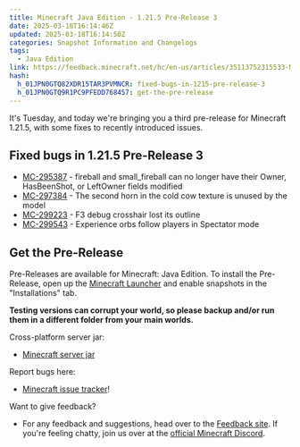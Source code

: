 ```yaml
---
title: Minecraft Java Edition - 1.21.5 Pre-Release 3
date: 2025-03-18T16:14:46Z
updated: 2025-03-18T16:14:50Z
categories: Snapshot Information and Changelogs
tags:
  - Java Edition
link: https://feedback.minecraft.net/hc/en-us/articles/35113752315533-Minecraft-Java-Edition-1-21-5-Pre-Release-3
hash:
  h_01JPN0GTQ82XDR15TAR3PVMNCR: fixed-bugs-in-1215-pre-release-3
  h_01JPN0GTQ9R1PC9PFEDD768457: get-the-pre-release
---
```


It's Tuesday, and today we're bringing you a third pre-release for Minecraft 1.21.5, with some fixes to recently introduced issues.

## Fixed bugs in 1.21.5 Pre-Release 3

- [MC-295387](https://bugs.mojang.com/browse/MC-295387) - fireball and small_fireball can no longer have their Owner, HasBeenShot, or LeftOwner fields modified
- [MC-297384](https://bugs.mojang.com/browse/MC-297384) - The second horn in the cold cow texture is unused by the model
- [MC-299223](https://bugs.mojang.com/browse/MC-299223) - F3 debug crosshair lost its outline
- [MC-299543](https://bugs.mojang.com/browse/MC-299543) - Experience orbs follow players in Spectator mode

## Get the Pre-Release

Pre-Releases are available for Minecraft: Java Edition. To install the Pre-Release, open up the [Minecraft Launcher](https://www.minecraft.net/content/minecraft-net/language-masters/download) and enable snapshots in the "Installations" tab.

**Testing versions can corrupt your world, so please backup and/or run them in a different folder from your main worlds.**

Cross-platform server jar:

- [Minecraft server jar](https://piston-data.mojang.com/v1/objects/58ca36190d8fb3ab0b6af0fc4fa9b3604a463eac/server.jar)

Report bugs here:

- [Minecraft issue tracker](https://bugs.mojang.com/projects/MC/summary)!

Want to give feedback?

- For any feedback and suggestions, head over to the [Feedback site](https://feedback.minecraft.net/). If you're feeling chatty, join us over at the [official Minecraft Discord](https://discordapp.com/invite/minecraft).
